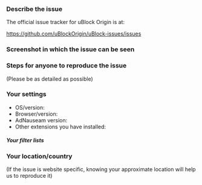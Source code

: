 ### Describe the issue

The official issue tracker for uBlock Origin is at:

https://github.com/uBlockOrigin/uBlock-issues/issues


### Screenshot in which the issue can be seen


### Steps for anyone to reproduce the issue
(Please be as detailed as possible)


### Your settings

- OS/version:
- Browser/version:
- AdNauseam version:
- Other extensions you have installed:

##### Your filter lists
<!-- Example: "Default filter lists + FRA", or "Default filter lists minus uBlock -- Badware risks" -->

### Your location/country
(If the issue is website specific, knowing your approximate location will help us to reproduce it)
